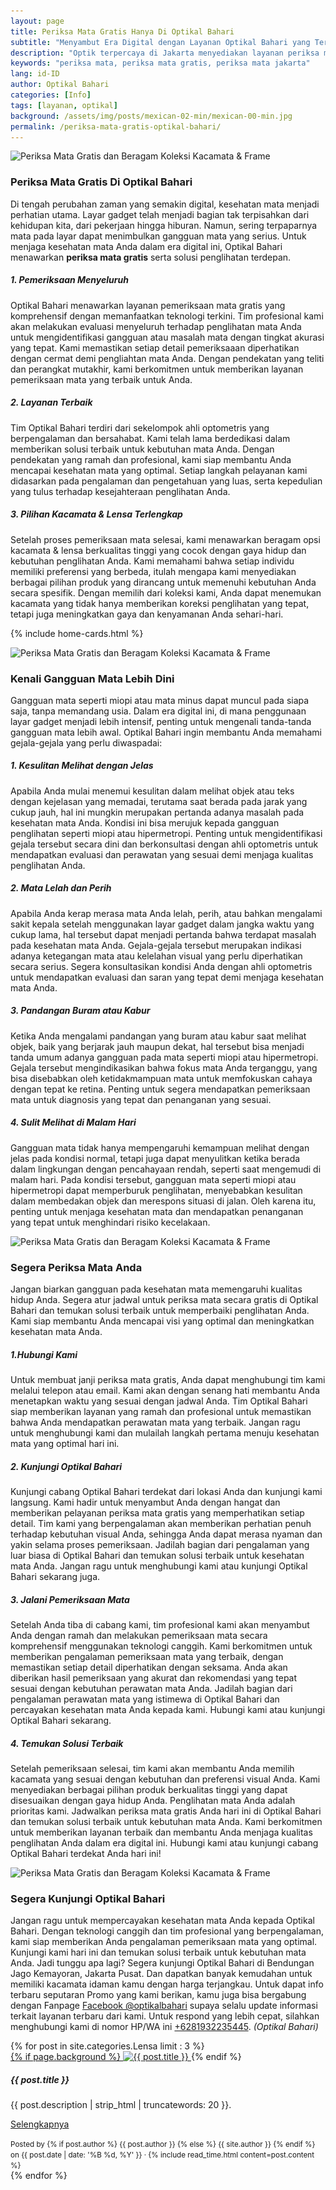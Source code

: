 ```yaml
---
layout: page
title: Periksa Mata Gratis Hanya Di Optikal Bahari
subtitle: "Menyambut Era Digital dengan Layanan Optikal Bahari yang Terdepan"
description: "Optik terpercaya di Jakarta menyediakan layanan periksa mata gratis. Pilihan kacamata harga terjangkau, cicilan bunga 0% tanpa Credit Card,  Menerima KJP."
keywords: "periksa mata, periksa mata gratis, periksa mata jakarta"
lang: id-ID
author: Optikal Bahari
categories: [Info]
tags: [layanan, optikal]
background: /assets/img/posts/mexican-02-min/mexican-00-min.jpg
permalink: /periksa-mata-gratis-optikal-bahari/
---
```


<div class="card-deck mb-3">
  <div class="card shadow p-3 mb-5 bg-white rounded">
		<img data-src="/assets/img/posts/mexican-02-min/mexican-01-min.jpg"
            src="/assets/img/posts/mexican-02-min/mexican-01-min.jpg" 
            class="card-img-top img-fluid"
            title="Periksa Mata Gratis dan Beragam Koleksi Kacamata & Frame"
            alt="Periksa Mata Gratis dan Beragam Koleksi Kacamata & Frame">
        <div class="card-body">
            <h3 class="card-title">
                Periksa Mata Gratis Di Optikal Bahari
            </h3>
            <p class="card-text">
                Di tengah perubahan zaman yang semakin digital, kesehatan mata menjadi perhatian utama. Layar gadget telah menjadi bagian tak terpisahkan dari kehidupan kita, dari pekerjaan hingga hiburan. Namun, sering terpaparnya mata pada layar dapat menimbulkan gangguan mata yang serius. Untuk menjaga kesehatan mata Anda dalam era digital ini, Optikal Bahari menawarkan <strong>periksa mata gratis</strong> serta solusi penglihatan terdepan.
            </p>
            <h5 class="card-title">
                1. Pemeriksaan Menyeluruh
            </h5>
            <p class="card-text">
                Optikal Bahari menawarkan layanan pemeriksaan mata gratis yang komprehensif dengan memanfaatkan teknologi terkini. Tim profesional kami akan melakukan evaluasi menyeluruh terhadap penglihatan mata Anda untuk mengidentifikasi gangguan atau masalah mata dengan tingkat akurasi yang tepat. Kami memastikan setiap detail pemeriksaaan diperhatikan dengan cermat demi pengliahtan mata Anda. Dengan pendekatan yang teliti dan perangkat mutakhir, kami berkomitmen untuk memberikan layanan pemeriksaan mata yang terbaik untuk Anda.
            </p>
            <h5 class="card-title">
                2. Layanan Terbaik
            </h5>
            <p class="card-text">
                Tim Optikal Bahari terdiri dari sekelompok ahli optometris yang berpengalaman dan bersahabat. Kami telah lama berdedikasi dalam memberikan solusi terbaik untuk kebutuhan mata Anda. Dengan pendekatan yang ramah dan profesional, kami siap membantu Anda mencapai kesehatan mata yang optimal. Setiap langkah pelayanan kami didasarkan pada pengalaman dan pengetahuan yang luas, serta kepedulian yang tulus terhadap kesejahteraan penglihatan Anda.
            </p>
            <h5 class="card-title">
                3. Pilihan Kacamata & Lensa Terlengkap
            </h5>
            <p class="card-text">
                Setelah proses pemeriksaan mata selesai, kami menawarkan beragam opsi kacamata & lensa berkualitas tinggi yang cocok dengan gaya hidup dan kebutuhan penglihatan Anda. Kami memahami bahwa setiap individu memiliki preferensi yang berbeda, itulah mengapa kami menyediakan berbagai pilihan produk yang dirancang untuk memenuhi kebutuhan Anda secara spesifik. Dengan memilih dari koleksi kami, Anda dapat menemukan kacamata yang tidak hanya memberikan koreksi penglihatan yang tepat, tetapi juga meningkatkan gaya dan kenyamanan Anda sehari-hari.
            </p>
        </div>
   </div>
</div>

{% include home-cards.html %}

<div class="card-deck mb-3">
  <div class="card shadow p-3 mb-5 bg-white rounded">
		<img data-src="/assets/img/posts/mexican-02-min/mexican-02-min.jpg"
            src="/assets/img/posts/mexican-02-min/mexican-02-min.jpg" 
            class="card-img-top img-fluid"
            title="Periksa Mata Gratis dan Beragam Koleksi Kacamata & Frame"
            alt="Periksa Mata Gratis dan Beragam Koleksi Kacamata & Frame">
        <div class="card-body">
            <h3 class="card-title">
                Kenali Gangguan Mata Lebih Dini
            </h3>
            <p class="card-text">
                Gangguan mata seperti miopi atau mata minus dapat muncul pada siapa saja, tanpa memandang usia. Dalam era digital ini, di mana penggunaan layar gadget menjadi lebih intensif, penting untuk mengenali tanda-tanda gangguan mata lebih awal. Optikal Bahari ingin membantu Anda memahami gejala-gejala yang perlu diwaspadai:
            </p>
            <h5 class="card-title">
                1. Kesulitan Melihat dengan Jelas
            </h5>
            <p class="card-text">
                Apabila Anda mulai menemui kesulitan dalam melihat objek atau teks dengan kejelasan yang memadai, terutama saat berada pada jarak yang cukup jauh, hal ini mungkin merupakan pertanda adanya masalah pada kesehatan mata Anda. Kondisi ini bisa merujuk kepada gangguan penglihatan seperti miopi atau hipermetropi. Penting untuk mengidentifikasi gejala tersebut secara dini dan berkonsultasi dengan ahli optometris untuk mendapatkan evaluasi dan perawatan yang sesuai demi menjaga kualitas penglihatan Anda.
            </p>
            <h5 class="card-title">
                2. Mata Lelah dan Perih
            </h5>
            <p class="card-text">
                Apabila Anda kerap merasa mata Anda lelah, perih, atau bahkan mengalami sakit kepala setelah menggunakan layar gadget dalam jangka waktu yang cukup lama, hal tersebut dapat menjadi pertanda bahwa terdapat masalah pada kesehatan mata Anda. Gejala-gejala tersebut merupakan indikasi adanya ketegangan mata atau kelelahan visual yang perlu diperhatikan secara serius. Segera konsultasikan kondisi Anda dengan ahli optometris untuk mendapatkan evaluasi dan saran yang tepat demi menjaga kesehatan mata Anda.
            </p>
            <h5 class="card-title">
                3. Pandangan Buram atau Kabur
            </h5>
            <p class="card-text">
                Ketika Anda mengalami pandangan yang buram atau kabur saat melihat objek, baik yang berjarak jauh maupun dekat, hal tersebut bisa menjadi tanda umum adanya gangguan pada mata seperti miopi atau hipermetropi. Gejala tersebut mengindikasikan bahwa fokus mata Anda terganggu, yang bisa disebabkan oleh ketidakmampuan mata untuk memfokuskan cahaya dengan tepat ke retina. Penting untuk segera mendapatkan pemeriksaan mata untuk diagnosis yang tepat dan penanganan yang sesuai.
            </p>
            <h5 class="card-title">
                4. Sulit Melihat di Malam Hari
            </h5>
            <p class="card-text">
                Gangguan mata tidak hanya mempengaruhi kemampuan melihat dengan jelas pada kondisi normal, tetapi juga dapat menyulitkan ketika berada dalam lingkungan dengan pencahayaan rendah, seperti saat mengemudi di malam hari. Pada kondisi tersebut, gangguan mata seperti miopi atau hipermetropi dapat memperburuk penglihatan, menyebabkan kesulitan dalam membedakan objek dan merespons situasi di jalan. Oleh karena itu, penting untuk menjaga kesehatan mata dan mendapatkan penanganan yang tepat untuk menghindari risiko kecelakaan.
            </p>            
        </div>
   </div>
</div>

<div class="card-deck mb-3">
  <div class="card shadow p-3 mb-5 bg-white rounded">
		<img data-src="/assets/img/posts/mexican-02-min/mexican-03-min.jpg"
            src="/assets/img/posts/mexican-02-min/mexican-03-min.jpg" 
            class="card-img-top img-fluid"
            title="Periksa Mata Gratis dan Beragam Koleksi Kacamata & Frame"
            alt="Periksa Mata Gratis dan Beragam Koleksi Kacamata & Frame">
        <div class="card-body">
            <h3 class="card-title">
                Segera Periksa Mata Anda
            </h3>
            <p class="card-text">                
                Jangan biarkan gangguan pada kesehatan mata memengaruhi kualitas hidup Anda. Segera atur jadwal untuk periksa mata secara gratis di Optikal Bahari dan temukan solusi terbaik untuk memperbaiki penglihatan Anda. Kami siap membantu Anda mencapai visi yang optimal dan meningkatkan kesehatan mata Anda.
            </p>
            <h5>
                1.Hubungi Kami
            </h5>
            <p class="card-text">
                Untuk membuat janji periksa mata gratis, Anda dapat menghubungi tim kami melalui telepon atau email. Kami akan dengan senang hati membantu Anda menetapkan waktu yang sesuai dengan jadwal Anda. Tim Optikal Bahari siap memberikan layanan yang ramah dan profesional untuk memastikan bahwa Anda mendapatkan perawatan mata yang terbaik. Jangan ragu untuk menghubungi kami dan mulailah langkah pertama menuju kesehatan mata yang optimal hari ini.
            </p>
            <h5 class="card-title">
                2. Kunjungi Optikal Bahari
            </h5>
            <p class="card-text">                
                Kunjungi cabang Optikal Bahari terdekat dari lokasi Anda dan kunjungi kami langsung. Kami hadir untuk menyambut Anda dengan hangat dan memberikan pelayanan periksa mata gratis yang memperhatikan setiap detail. Tim kami yang berpengalaman akan memberikan perhatian penuh terhadap kebutuhan visual Anda, sehingga Anda dapat merasa nyaman dan yakin selama proses pemeriksaan. Jadilah bagian dari pengalaman yang luar biasa di Optikal Bahari dan temukan solusi terbaik untuk kesehatan mata Anda. Jangan ragu untuk menghubungi kami atau kunjungi Optikal Bahari sekarang juga.
            </p>
            <h5 class="card-title">
                3. Jalani Pemeriksaan Mata
            </h5>
            <p class="card-text">
                Setelah Anda tiba di cabang kami, tim profesional kami akan menyambut Anda dengan ramah dan melakukan pemeriksaan mata secara komprehensif menggunakan teknologi canggih. Kami berkomitmen untuk memberikan pengalaman pemeriksaan mata yang terbaik, dengan memastikan setiap detail diperhatikan dengan seksama. Anda akan diberikan hasil pemeriksaan yang akurat dan rekomendasi yang tepat sesuai dengan kebutuhan perawatan mata Anda. Jadilah bagian dari pengalaman perawatan mata yang istimewa di Optikal Bahari dan percayakan kesehatan mata Anda kepada kami. Hubungi kami atau kunjungi Optikal Bahari sekarang.
            </p>
            <h5 class="card-title">
                4. Temukan Solusi Terbaik
            </h5>
            <p class="card-text">
                Setelah pemeriksaan selesai, tim kami akan membantu Anda memilih kacamata yang sesuai dengan kebutuhan dan preferensi visual Anda. Kami menyediakan berbagai pilihan produk berkualitas tinggi yang dapat disesuaikan dengan gaya hidup Anda. Penglihatan mata Anda adalah prioritas kami. Jadwalkan periksa mata gratis Anda hari ini di Optikal Bahari dan temukan solusi terbaik untuk kebutuhan mata Anda. Kami berkomitmen untuk memberikan layanan terbaik dan membantu Anda menjaga kualitas penglihatan Anda dalam era digital ini. Hubungi kami atau kunjungi cabang Optikal Bahari terdekat Anda hari ini!
            </p>
        </div>
   </div>
</div>

<div class="card-deck mb-3">
  <div class="card shadow p-3 mb-5 bg-white rounded">
		  <img data-src="/assets/img/posts/mexican-02-min/mexican-04-min.jpg"
            src="/assets/img/posts/mexican-02-min/mexican-04-min.jpg" 
            class="card-img-top img-fluid"
            title="Periksa Mata Gratis dan Beragam Koleksi Kacamata & Frame"
            alt="Periksa Mata Gratis dan Beragam Koleksi Kacamata & Frame">
        <div class="card-body">
            <h3 class="card-title">
                Segera Kunjungi Optikal Bahari
            </h3>
            <p class="card-text">
                Jangan ragu untuk mempercayakan kesehatan mata Anda kepada Optikal Bahari. Dengan teknologi canggih dan tim profesional yang berpengalaman, kami siap memberikan Anda pengalaman pemeriksaan mata yang optimal. Kunjungi kami hari ini dan temukan solusi terbaik untuk kebutuhan mata Anda. Jadi tunggu apa lagi? Segera kunjungi Optikal Bahari di Bendungan Jago Kemayoran, Jakarta Pusat. Dan dapatkan banyak kemudahan untuk memiliki kacamata idaman kamu dengan harga terjangkau. Untuk dapat info terbaru seputaran Promo yang kami berikan, kamu juga bisa bergabung dengan Fanpage
                <a href="https://www.facebook.com/optikalbahari" id="FBClick" title="Facebook Page Optikal Bahari"  class="FacebookPage">Facebook @optikalbahari</a> supaya selalu update informasi terkait layanan terbaru dari kami. Untuk respond yang lebih cepat, silahkan menghubungi kami di nomor HP/WA ini <a href="https://api.whatsapp.com/send?phone=6281932235445&text=Hallo%2C+saya+butuh+informasi+lebih+lanjut+mengenai+Optikal+Bahari" id="WhatsAppClick" class="WhatsAppCall" title="Call WhatsApp">+6281932235445</a>.
                <em>(Optikal Bahari)</em>
            </p>
	    </div>
    </div>
</div>

<section id="posts-category">
    <div class="card-deck">
		{% for post in site.categories.Lensa limit : 3 %}
        <div class="card shadow p-3 mb-5 bg-white rounded">
            <a href="{{ post.url | prepend: site.baseurl | replace: '//', '/' }}">
                {% if page.background %}
                    <img src="{{ post.background | prepend: site.baseurl | replace: '//', '/' }}" 
                    class="card-img-top" 
                    alt="{{ post.title }}">
            </a> 
                {% endif %}
            <div class="card-body">
                <h5 class="card-title">
                    {{ post.title }}
                </h5>
                <p class="card-text">
                    {{ post.description | strip_html | truncatewords: 20 }}.
                </p>
                <p class="card-text">
                    <a class="btn btn-primary rounded-pill" href="{{ post.url | prepend: site.baseurl | replace: '//', '/' }}">Selengkapnya</a>
                </p>
            </div>
            <div class="card-footer">
                <small class="text-muted">
                    Posted by {% if post.author %} {{ post.author }} {% else %} {{ site.author }} {% endif %} on
                    {{ post.date | date: '%B %d, %Y' }} &middot; {% include read_time.html content=post.content %}
                </small>
            </div>
        </div>
        {% endfor %}
    </div>
</section>
